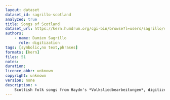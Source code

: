 ```yaml
---
layout: dataset
dataset_id: sagrillo-scotland
analyzed: true
title: Songs of Scotland
dataset_url: https://kern.humdrum.org/cgi-bin/browse?l=users/sagrillo/scotland
authors:
    - name: Damien Sagrillo
      role: digitization
tags: [symbolic,no text,phrases]
formats: [kern]
files: 51
notes: 
duration: 
licence_abbr: unknown
copyright: unknown
version: none
description: >
    Scottish folk songs from Haydn's *Volksliedbearbeitungen*, digitized by Damien Sagrillo. 
---
```



